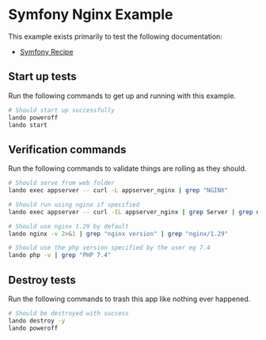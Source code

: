 # Symfony Nginx Example

This example exists primarily to test the following documentation:

* [Symfony Recipe](https://docs.lando.dev/symfony/config.html)

## Start up tests

Run the following commands to get up and running with this example.

```bash
# Should start up successfully
lando poweroff
lando start
```

## Verification commands

Run the following commands to validate things are rolling as they should.

```bash
# Should serve from web folder
lando exec appserver -- curl -L appserver_nginx | grep "NGINX"

# Should run using nginx if specified
lando exec appserver -- curl -IL appserver_nginx | grep Server | grep nginx

# Should use nginx 1.29 by default
lando nginx -v 2>&1 | grep "nginx version" | grep "nginx/1.29"

# Should use the php version specified by the user eg 7.4
lando php -v | grep "PHP 7.4"
```

## Destroy tests

Run the following commands to trash this app like nothing ever happened.

```bash
# Should be destroyed with success
lando destroy -y
lando poweroff
```
